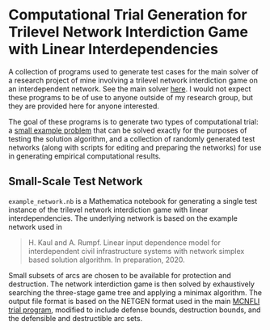 # Computational Trial Generation for Trilevel Network Interdiction Game with Linear Interdependencies

A collection of programs used to generate test cases for the main solver of a research project of mine involving a trilevel network interdiction game on an interdependent network. See the main solver [here](https://github.com/adam-rumpf/trilevel-mcnfli). I would not expect these programs to be of use to anyone outside of my research group, but they are provided here for anyone interested.

The goal of these programs is to generate two types of computational trial: a [small example problem](#small-scale-test-network) that can be solved exactly for the purposes of testing the solution algorithm, and a collection of randomly generated test networks (along with scripts for editing and preparing the networks) for use in generating empirical computational results.

## Small-Scale Test Network

`example_network.nb` is a Mathematica notebook for generating a single test instance of the trilevel network interdiction game with linear interdependencies. The underlying network is based on the example network used in

> H. Kaul and A. Rumpf. Linear input dependence model for interdependent civil infrastructure systems with network simplex based solution algorithm. In preparation, 2020.

Small subsets of arcs are chosen to be available for protection and destruction. The network interdiction game is then solved by exhaustively searching the three-stage game tree and applying a minimax algorithm. The output file format is based on the NETGEN format used in the main [MCNFLI trial program](https://github.com/adam-rumpf/mcnfli-trials), modified to include defense bounds, destruction bounds, and the defensible and destructible arc sets.
